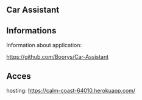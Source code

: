## Car Assistant

## Informations

Information about application:

https://github.com/Boorys/Car-Assistant

## Acces 

hosting: https://calm-coast-64010.herokuapp.com/



